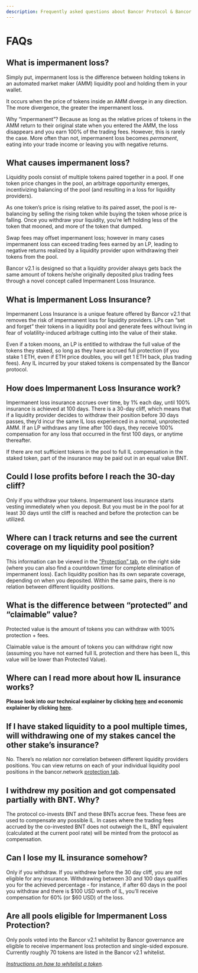 ```yaml
---
description: Frequently asked questions about Bancor Protocol & Bancor v2.1.
---
```


# FAQs

## **What is impermanent loss?**

Simply put, impermanent loss is the difference between holding tokens in an automated market maker \(AMM\) liquidity pool and holding them in your wallet.

It occurs when the price of tokens inside an AMM diverge in any direction. The more divergence, the greater the impermanent loss.

Why “impermanent”? Because as long as the relative prices of tokens in the AMM return to their original state when you entered the AMM, the loss disappears and you earn 100% of the trading fees. However, this is rarely the case. More often than not, impermanent loss becomes _permanent_, eating into your trade income or leaving you with negative returns. 

## What causes impermanent loss?

Liquidity pools consist of multiple tokens paired together in a pool. If one token price changes in the pool, an arbitrage opportunity emerges, incentivizing balancing of the pool \(and resulting in a loss for liquidity providers\). 

As one token’s price is rising relative to its paired asset, the pool is re-balancing by selling the rising token while buying the token whose price is falling. Once you withdraw your liquidity, you’re left holding less of the token that mooned, and more of the token that dumped.

Swap fees may offset impermanent loss; however in many cases impermanent loss can exceed trading fees earned by an LP, leading to negative returns realized by a liquidity provider upon withdrawing their tokens from the pool. 

Bancor v2.1 is designed so that a liquidity provider always gets back the same amount of tokens he/she originally deposited plus trading fees through a novel concept called Impermanent Loss Insurance.

## What is Impermanent Loss Insurance?

Impermanent Loss Insurance is a unique feature offered by Bancor v2.1 that removes the risk of impermanent loss for liquidity providers. LPs can “set and forget” their tokens in a liquidity pool and generate fees without living in fear of volatility-induced arbitrage cutting into the value of their stake.

Even if a token moons, an LP is entitled to withdraw the full value of the tokens they staked, so long as they have accrued full protection \(if you stake 1 ETH, even if ETH price doubles, you will get 1 ETH back, plus trading fees\). Any IL incurred by your staked tokens is compensated by the Bancor protocol.

## How does Impermanent Loss Insurance work?

Impermanent loss insurance accrues over time, by 1% each day, until 100% insurance is achieved at 100 days. There is a 30-day cliff, which means that if a liquidity provider decides to withdraw their position before 30 days passes, they’d incur the same IL loss experienced in a normal, unprotected AMM. If an LP withdraws any time after 100 days, they receive 100% compensation for any loss that occurred in the first 100 days, or anytime thereafter. 

If there are not sufficient tokens in the pool to full IL compensation in the staked token, part of the insurance may be paid out in an equal value BNT.

## **Could I lose profits before I reach the 30-day cliff**?

Only if you withdraw your tokens. Impermanent loss insurance starts vesting immediately when you deposit. But you must be in the pool for at least 30 days until the cliff is reached and before the protection can be utilized.

## **Where can I track returns and see the current coverage on my liquidity pool position?**

This information can be viewed in the [”Protection” tab](https://app.bancor.network/eth/protection), on the right side \(where you can also find a countdown timer for complete elimination of impermanent loss\). Each liquidity position has its own separate coverage, depending on when you deposited. Within the same pairs, there is no relation between different liquidity positions.

## **What is the difference between “protected” and “claimable” value?**

Protected value is the amount of tokens you can withdraw with 100% protection + fees.

Claimable value is the amount of tokens you can withdraw right now \(assuming you have not earned full IL protection and there has been IL, this value will be lower than Protected Value\).

## **Where can I read more about how IL insurance works?**

**Please look into our technical explainer by clicking** [**here**](https://drive.google.com/file/d/16EY7FUeS4MXnFjSf-KCgdE-Xyj4re27G/view) **and economic explainer by clicking** [**here**](https://drive.google.com/file/d/1en044m2wchn85aQBcoVx2elmxEYd5kEA/view)**.**

## **If I have staked liquidity to a pool multiple times, will withdrawing one of my stakes cancel the other stake’s insurance?**

No. There’s no relation nor correlation between different liquidity providers positions. You can view returns on each of your individual liquidity pool positions in the bancor.network [protection tab](https://app.bancor.network/eth/protection).

## **I withdrew my position and got compensated partially with BNT. Why?**

The protocol co-invests BNT and these BNTs accrue fees. These fees are used to compensate any possible IL. In cases where the trading fees accrued by the co-invested BNT does not outweigh the IL, BNT equivalent \(calculated at the current pool rate\) will be minted from the protocol as compensation.

## **Can I lose my IL insurance somehow?**

Only if you withdraw. If you withdrew before the 30 day cliff, you are not eligible for any insurance. Withdrawing between 30 and 100 days qualifies you for the achieved percentage - for instance, if after 60 days in the pool you withdraw and there is $100 USD worth of IL, you’ll receive compensation for 60% \(or $60 USD\) of the loss.

## **Are all pools eligible for Impermanent Loss Protection?**

Only pools voted into the Bancor v2.1 whitelist by Bancor governance are eligible to receive impermanent loss protection and single-sided exposure. Currently roughly 70 tokens are listed in the Bancor v2.1 whitelist. 

[_Instructions on how to whitelist a token_](https://bancor.medium.com/how-to-whitelist-a-token-on-bancor-v2-1-c867b82675d4)_._

